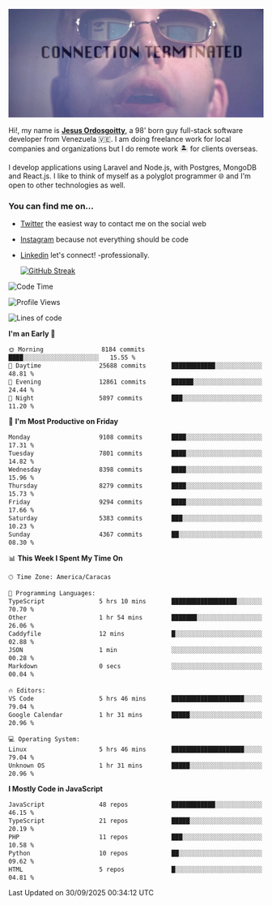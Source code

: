 ![hackers movie reference](./disconnected.jpg)

Hi!, my name is [**Jesus Ordosgoitty**](https://jodaz.dev), a 98' born guy full-stack software developer from Venezuela 🇻🇪. I am doing freelance work for local companies and organizations but I do remote work 🏝️ for clients overseas. 

I develop applications using Laravel and Node.js, with Postgres, MongoDB and React.js. I like to think of myself as a polyglot programmer 🌐 and I'm open to other technologies as well.

### You can find me on...

- [Twitter](https://twitter.com/jodaz_) the easiest way to contact me on the social web
- [Instagram](https://instagram.com/jodaz_) because not everything should be code
- [Linkedin](https://linkedin.com/in/jodaz) let's connect! -professionally.


    [![GitHub Streak](https://streak-stats.demolab.com?user=jodaz&theme=tokyonight)](https://git.io/streak-stats)

<!--START_SECTION:waka-->
![Code Time](http://img.shields.io/badge/Code%20Time-11%2C377%20hrs%2052%20mins-blue)

![Profile Views](http://img.shields.io/badge/Profile%20Views-0-blue)

![Lines of code](https://img.shields.io/badge/From%20Hello%20World%20I%27ve%20Written-83.9%20million%20lines%20of%20code-blue)

**I'm an Early 🐤** 

```text
🌞 Morning                8184 commits        ████░░░░░░░░░░░░░░░░░░░░░   15.55 % 
🌆 Daytime                25688 commits       ████████████░░░░░░░░░░░░░   48.81 % 
🌃 Evening                12861 commits       ██████░░░░░░░░░░░░░░░░░░░   24.44 % 
🌙 Night                  5897 commits        ███░░░░░░░░░░░░░░░░░░░░░░   11.20 % 
```
📅 **I'm Most Productive on Friday** 

```text
Monday                   9108 commits        ████░░░░░░░░░░░░░░░░░░░░░   17.31 % 
Tuesday                  7801 commits        ████░░░░░░░░░░░░░░░░░░░░░   14.82 % 
Wednesday                8398 commits        ████░░░░░░░░░░░░░░░░░░░░░   15.96 % 
Thursday                 8279 commits        ████░░░░░░░░░░░░░░░░░░░░░   15.73 % 
Friday                   9294 commits        ████░░░░░░░░░░░░░░░░░░░░░   17.66 % 
Saturday                 5383 commits        ███░░░░░░░░░░░░░░░░░░░░░░   10.23 % 
Sunday                   4367 commits        ██░░░░░░░░░░░░░░░░░░░░░░░   08.30 % 
```


📊 **This Week I Spent My Time On** 

```text
🕑︎ Time Zone: America/Caracas

💬 Programming Languages: 
TypeScript               5 hrs 10 mins       ██████████████████░░░░░░░   70.70 % 
Other                    1 hr 54 mins        ███████░░░░░░░░░░░░░░░░░░   26.06 % 
Caddyfile                12 mins             █░░░░░░░░░░░░░░░░░░░░░░░░   02.88 % 
JSON                     1 min               ░░░░░░░░░░░░░░░░░░░░░░░░░   00.28 % 
Markdown                 0 secs              ░░░░░░░░░░░░░░░░░░░░░░░░░   00.04 % 

🔥 Editors: 
VS Code                  5 hrs 46 mins       ████████████████████░░░░░   79.04 % 
Google Calendar          1 hr 31 mins        █████░░░░░░░░░░░░░░░░░░░░   20.96 % 

💻 Operating System: 
Linux                    5 hrs 46 mins       ████████████████████░░░░░   79.04 % 
Unknown OS               1 hr 31 mins        █████░░░░░░░░░░░░░░░░░░░░   20.96 % 
```

**I Mostly Code in JavaScript** 

```text
JavaScript               48 repos            ████████████░░░░░░░░░░░░░   46.15 % 
TypeScript               21 repos            █████░░░░░░░░░░░░░░░░░░░░   20.19 % 
PHP                      11 repos            ███░░░░░░░░░░░░░░░░░░░░░░   10.58 % 
Python                   10 repos            ██░░░░░░░░░░░░░░░░░░░░░░░   09.62 % 
HTML                     5 repos             █░░░░░░░░░░░░░░░░░░░░░░░░   04.81 % 
```




 Last Updated on 30/09/2025 00:34:12 UTC
<!--END_SECTION:waka-->
